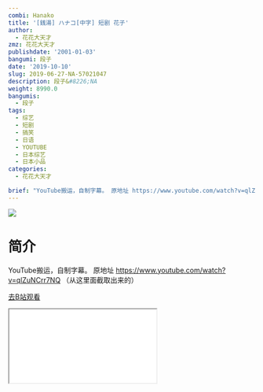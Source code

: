 ```yaml
---
combi: Hanako
title: '[銭湯] ハナコ[中字] 短剧 花子'
author:
  - 花花大天才
zmz: 花花大天才
publishdate: '2001-01-03'
bangumi: 段子
date: '2019-10-10'
slug: 2019-06-27-NA-57021047
description: 段子&#8226;NA
weight: 8990.0
bangumis:
  - 段子
tags:
  - 综艺
  - 短剧
  - 搞笑
  - 日语
  - YOUTUBE
  - 日本综艺
  - 日本小品
categories:
  - 花花大天才

brief: "YouTube搬运，自制字幕。 原地址 https://www.youtube.com/watch?v=qlZuNCrr7NQ （从这里面截取出来的）"
---
```

![](https://raw.githubusercontent.com/tcgriffith/owaraisite/master/static/tmpimg/1d98b123a922f710f4b0ebe05d17665d38802a98.jpg.480.jpg)
# 简介  
YouTube搬运，自制字幕。
原地址 https://www.youtube.com/watch?v=qlZuNCrr7NQ （从这里面截取出来的）  

[去B站观看](https://www.bilibili.com/video/av57021047/)
<div class ="resp-container"><iframe class="testiframe" src="//player.bilibili.com/player.html?aid=57021047"", scrolling="no", allowfullscreen="true" > </iframe></div> 
